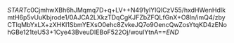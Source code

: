 $START$c0CjmhwXBh6hJMqmq7D+q+LV++N491ylYlQlCzV55/hxdHWenHdIkmtH6p5vUuKbjrode1/0AJCA2LXkzTDqCgKJFZbZFQLfGnX+O8ln/imQ4/zbyCTIqMbYxLX+zXHKI1SbmYEXsO0ehc8ZvkeJQ7o9OencQwZosYtqKD4zENohGBe121teU53+1Cye43BveuDIEBoF522Oj/wouIYtnA==$END$